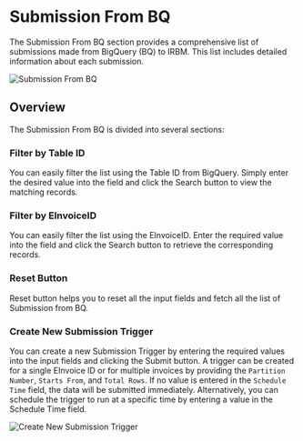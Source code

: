 # Submission From BQ

The Submission From BQ section provides a comprehensive list of submissions made from BigQuery (BQ) to IRBM. This list includes detailed information about each submission.

![Submission From BQ](../_media/submissionFromBQ1.png)


## Overview

The Submission From BQ is divided into several sections:

### Filter by Table ID

You can easily filter the list using the Table ID from BigQuery. Simply enter the desired value into the field and click the Search button to view the matching records.

### Filter by EInvoiceID

You can easily filter the list using the EInvoiceID. Enter the required value into the field and click the Search button to retrieve the corresponding records.


### Reset Button 

Reset button helps you to reset all the input fields and fetch all the list of Submission from BQ.


### Create New Submission Trigger

You can create a new Submission Trigger by entering the required values into the input fields and clicking the Submit button. A trigger can be created for a single EInvoice ID or for multiple invoices by providing the `Partition Number`, `Starts From`, and `Total Rows`. If no value is entered in the `Schedule Time` field, the data will be submitted immediately. Alternatively, you can schedule the trigger to run at a specific time by entering a value in the Schedule Time field.



![Create New Submission Trigger](../_media/submissionFromBQ2.png)

